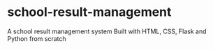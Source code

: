 # school-result-management
A school result management system
Built with HTML, CSS, Flask and Python from scratch